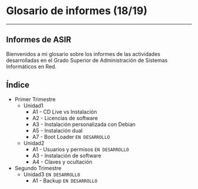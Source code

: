 
# Glosario de informes (18/19)

---

## Informes de ASIR

Bienvenidos a mi glosario sobre los informes de las actividades desarrolladas en el Grado Superior de Administración de Sistemas Informáticos en Red.

## Índice

- Primer Trimestre
  - Unidad1
    - A1 - CD Live vs Instalación
    - A2 - Licencias de software
    - A3 - Instalación personalizada con Debian
    - A5 - Instalación dual
    - A7 - Boot Loader `EN DESARROLLO`
  - Unidad2
    - A1 - Usuarios y permisos `EN DESARROLLO`
    - A3 - Instalación de software
    - A4 - Claves y ocultación
- Segundo Trimestre
  - Unidad3 `EN DESARROLLO`
    - A1 - Backup `EN DESARROLLO`
